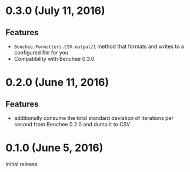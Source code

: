 # 0.3.0 (July 11, 2016)

## Features
* `Benchee.Formatters.CSV.output/1` method that formats and writes to a configured file for you
* Compatibility with Benchee 0.3.0

# 0.2.0 (June 11, 2016)

## Features

* additionally consume the total standard deviation of iterations per second from Benchee 0.2.0 and dump it to CSV

# 0.1.0 (June 5, 2016)

Initial release
